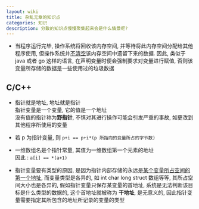 ```yaml
---
layout: wiki
title: 杂乱无章的知识点
categories: 知识
description: 分散的知识点慢慢聚集起来会是什么情景呢?
---
```


* 当程序运行完毕, 操作系统将回收该内存空间, 并等待将此内存空间分配给其他程序使用, 但操作系统并<ins>不清空</ins>该内存空间中遗留下来的数据. 因此, 类似于 java 或者 go 这样的语言, 在声明变量时便会强制要求对变量进行赋值, 否则该变量所存储的数据是一些使用过的垃圾数据

## C/C++

* 指针就是地址, 地址就是指针  
指针变量是一个变量, 它的值是一个地址  
没有值的指针称为**野指针**, 不慎对其进行操作可能会引发严重的事故, 如更改到其他程序所使用的变量

* 若 p 为指针变量, 则 `p+i == p+i*(p 所指向的变量所占的字节数)`

* 一维数组名是个指针常量, 其值为一维数组第一个元素的地址  
因此 : `a[i] == *(a+1)`

* 指针变量要有类型的原因, 是因为指针内部存储的永远是<u>某个变量所占空间的第一个地址</u>, 而变量类型是各异的, 如 int char long struct 数组等等, 其所占空间大小也是各异的, 假如指针变量只保存某变量的首地址, 系统是无法判断该目标是什么类型的数据的, 这个首地址就被称为 **干地址**, 是无意义的, 因此指针变量需要指定其所包含的地址所记录的变量的类型